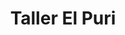 ---
title: "Taller El Puri"
url: /hinojosa-del-duque/taller-el-puri/
shop: reparación de automóviles
---